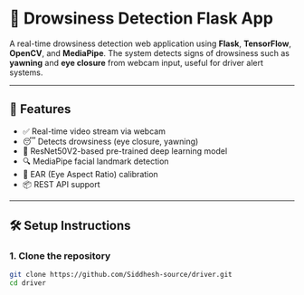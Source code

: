 # 🛑 Drowsiness Detection Flask App

A real-time drowsiness detection web application using **Flask**, **TensorFlow**, **OpenCV**, and **MediaPipe**. The system detects signs of drowsiness such as **yawning** and **eye closure** from webcam input, useful for driver alert systems.

---

## 🚀 Features

- ✅ Real-time video stream via webcam  
- 😴 Detects drowsiness (eye closure, yawning)  
- 🤖 ResNet50V2-based pre-trained deep learning model  
- 🔍 MediaPipe facial landmark detection  
- 🔄 EAR (Eye Aspect Ratio) calibration  
- 📦 REST API support  

---

## 🛠️ Setup Instructions

### 1. Clone the repository

```bash
git clone https://github.com/Siddhesh-source/driver.git
cd driver
